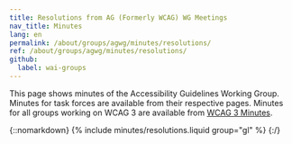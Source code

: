 ```yaml
---
title: Resolutions from AG (Formerly WCAG) WG Meetings
nav_title: Minutes
lang: en
permalink: /about/groups/agwg/minutes/resolutions/
ref: /about/groups/agwg/minutes/resolutions/
github:
  label: wai-groups
---
```


This page shows minutes of the Accessibility Guidelines Working Group. Minutes for task forces are available from their respective pages.
Minutes for all groups working on WCAG 3 are available from [WCAG 3 Minutes](/WAI/GL/WCAG3/minutes/).

{::nomarkdown}
{% include minutes/resolutions.liquid group="gl" %}
{:/}